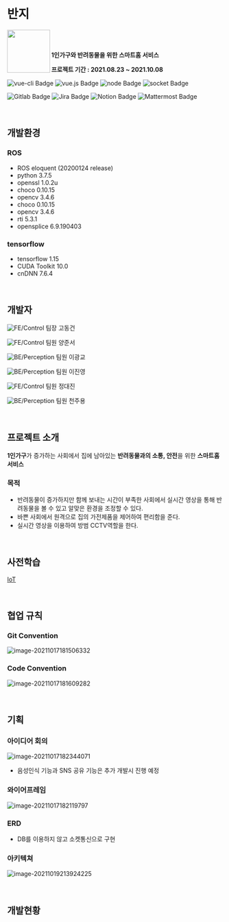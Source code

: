 # 반지

<div><img src="README.assets/ring.png" align="left" height="100px" width="100px"></div>





<br>

<br>

**1인가구와 반려동물을 위한 스마트홈 서비스**

**프로젝트 기간 : 2021.08.23 ~ 2021.10.08**

![vue-cli Badge](https://img.shields.io/badge/vue--cli-4.5.13-brightgreen?style=flat) ![vue.js Badge](https://img.shields.io/badge/vue.js-2.6.11-brightgreen?style=flat) ![node Badge](https://img.shields.io/badge/node-14.17.2-green?style=flat) ![socket Badge](https://img.shields.io/badge/socket.io-2.3.0-red?style=flat)

![Gitlab Badge](https://img.shields.io/static/v1?label=&message=Gitlab&color=red) ![Jira Badge](https://img.shields.io/static/v1?label=&message=Jira&color=blue) ![Notion Badge](https://img.shields.io/static/v1?label=&message=Notion&color=yellow) ![Mattermost Badge](https://img.shields.io/static/v1?label=&message=Mattermost&color=5DADE2)

<br>

## 개발환경

### ROS

- ROS eloquent (20200124 release)
- python 3.7.5
- openssl 1.0.2u
- choco 0.10.15
- opencv 3.4.6
- choco 0.10.15
- opencv 3.4.6
- rti 5.3.1
- opensplice 6.9.190403

### tensorflow

- tensorflow 1.15
- CUDA Toolkit 10.0
- cnDNN 7.6.4

<br>

## 개발자

![FE/Control](https://render.githubusercontent.com/render/math?math={\color{green}\textbf{FE/Control}}) 팀장 고동건

![FE/Control](https://render.githubusercontent.com/render/math?math={\color{green}\textbf{FE/Control}}) 팀원 양준서

![BE/Perception](https://render.githubusercontent.com/render/math?math={\color{red}\textbf{BE/Perception}}) 팀원 이광교

![BE/Perception](https://render.githubusercontent.com/render/math?math={\color{red}\textbf{BE/Perception}}) 팀원 이진영

![FE/Control](https://render.githubusercontent.com/render/math?math={\color{green}\textbf{FE/Control}}) 팀원 정대진

![BE/Perception](https://render.githubusercontent.com/render/math?math={\color{red}\textbf{BE/Perception}}) 팀원 천주용

<br>

## 프로젝트 소개

**1인가구**가 증가하는 사회에서 집에 남아있는 **반려동물과의 소통, 안전**을 위한 **스마트홈 서비스**

### 목적

- 반려동물이 증가하지만 함께 보내는 시간이 부족한 사회에서 실시간 영상을 통해 반려동물을 볼 수 있고 알맞은 환경을 조정할 수 있다. 
- 바쁜 사회에서 원격으로 집의 가전제품을 제어하여 편리함을 준다.
- 실시간 영상을 이용하여 방범 CCTV역할을 한다.

<br>

## 사전학습

[IoT](https://github.com/kwanggyo/IoT)

<br>

## 협업 규칙

### Git Convention

![image-20211017181506332](README.assets/image-20211017181506332.png)

### Code Convention

![image-20211017181609282](README.assets/image-20211017181609282.png)

<br>

## 기획

### 아이디어 회의

![image-20211017182344071](README.assets/image-20211017182344071.png)

- 음성인식 기능과 SNS 공유 기능은 추가 개발시 진행 예정

### 와이어프레임

![image-20211017182119797](README.assets/image-20211017182119797.png)

### ERD

- DB를 이용하지 않고 소켓통신으로 구현

### 아키텍쳐

![image-20211019213924225](README.assets/image-20211019213924225.png)

<br>

## 개발현황



